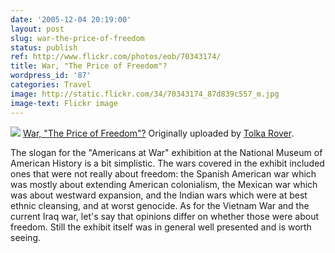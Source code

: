 ```yaml
---
date: '2005-12-04 20:19:00'
layout: post
slug: war-the-price-of-freedom
status: publish
ref: http://www.flickr.com/photos/eob/70343174/
title: War, "The Price of Freedom"?
wordpress_id: '87'
categories: Travel
image: http://static.flickr.com/34/70343174_87d839c557_m.jpg
image-text: Flickr image
---
```


[![](http://static.flickr.com/34/70343174_87d839c557_m.jpg)](http://www.flickr.com/photos/eob/70343174/)
   [War, "The Price of Freedom"?](http://www.flickr.com/photos/eob/70343174/)
  Originally uploaded by [Tolka Rover](http://www.flickr.com/people/eob/).


The slogan for the "Americans at War" exhibition at the National Museum of American History is a bit simplistic.  The wars covered in the exhibit included ones that were not really about freedom: the Spanish American war which was mostly about extending American colonialism, the Mexican war which was about westward expansion, and the Indian wars which were at best ethnic cleansing, and at worst genocide.  As for the Vietnam War and the current Iraq war, let's say that opinions differ on whether those were about freedom.  Still the exhibit itself was in general well presented and is worth seeing.



